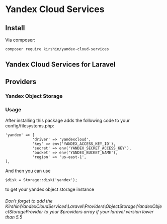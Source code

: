 # Yandex Cloud Services

## Install

Via composer:

    composer require kirshin/yandex-cloud-services

## Yandex Cloud Services for Laravel

## Providers

### Yandex Object Storage

### Usage

After installing this package adds the following code to your config/filesystems.php:

    'yandex' => [
                'driver' => 'yandexcloud',
                'key' => env('YANDEX_ACCESS_KEY_ID'),
                'secret' => env('YANDEX_SECRET_ACCESS_KEY'),
                'bucket' => env('YANDEX_BUCKET_NAME'),
                'region' => 'us-east-1',
    ],
    
And then you can use

    $disk = Storage::disk('yandex');

to get your yandex object storage instance

###### Don't forget to add the Kirshin\YandexCloudServices\Laravel\Providers\ObjectStorage\YandexObjectStorageProvider to your $providers array if your laravel version lower than 5.5
